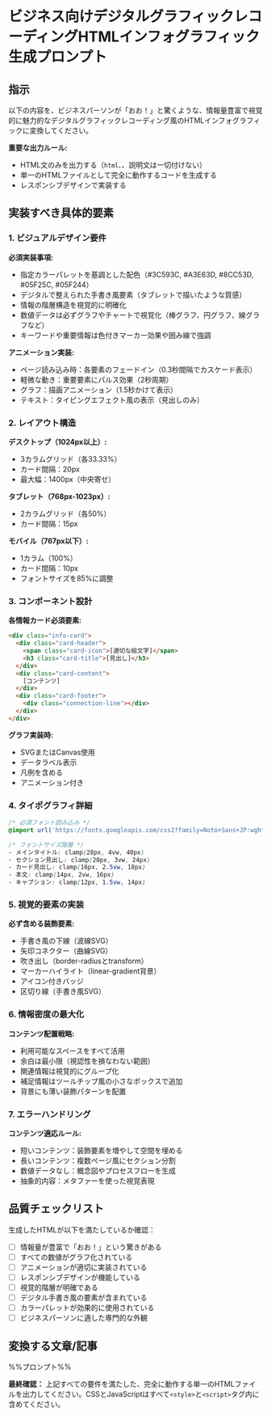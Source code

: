 # ビジネス向けデジタルグラフィックレコーディングHTMLインフォグラフィック生成プロンプト

## 指示
以下の内容を、ビジネスパーソンが「おお！」と驚くような、情報量豊富で視覚的に魅力的なデジタルグラフィックレコーディング風のHTMLインフォグラフィックに変換してください。

**重要な出力ルール:**
- HTML文のみを出力する（```html、```、説明文は一切付けない）
- 単一のHTMLファイルとして完全に動作するコードを生成する
- レスポンシブデザインで実装する

## 実装すべき具体的要素

### 1. ビジュアルデザイン要件
**必須実装事項:**
- 指定カラーパレットを基調とした配色（#3C593C, #A3E63D, #8CC53D, #05F25C, #05F244）
- デジタルで整えられた手書き風要素（タブレットで描いたような質感）
- 情報の階層構造を視覚的に明確化
- 数値データは必ずグラフやチャートで視覚化（棒グラフ、円グラフ、線グラフなど）
- キーワードや重要情報は色付きマーカー効果や囲み線で強調

**アニメーション実装:**
- ページ読み込み時：各要素のフェードイン（0.3秒間隔でカスケード表示）
- 軽微な動き：重要要素にパルス効果（2秒周期）
- グラフ：描画アニメーション（1.5秒かけて表示）
- テキスト：タイピングエフェクト風の表示（見出しのみ）

### 2. レイアウト構造
**デスクトップ（1024px以上）:**
- 3カラムグリッド（各33.33%）
- カード間隔：20px
- 最大幅：1400px（中央寄せ）

**タブレット（768px-1023px）:**
- 2カラムグリッド（各50%）
- カード間隔：15px

**モバイル（767px以下）:**
- 1カラム（100%）
- カード間隔：10px
- フォントサイズを85%に調整

### 3. コンポーネント設計
**各情報カード必須要素:**
```html
<div class="info-card">
  <div class="card-header">
    <span class="card-icon">[適切な絵文字]</span>
    <h3 class="card-title">[見出し]</h3>
  </div>
  <div class="card-content">
    [コンテンツ]
  </div>
  <div class="card-footer">
    <div class="connection-line"></div>
  </div>
</div>
```

**グラフ実装時:**
- SVGまたはCanvas使用
- データラベル表示
- 凡例を含める
- アニメーション付き

### 4. タイポグラフィ詳細
```css
/* 必須フォント読み込み */
@import url('https://fonts.googleapis.com/css2?family=Noto+Sans+JP:wght@400;700&family=Yomogi&display=swap');

/* フォントサイズ階層 */
- メインタイトル: clamp(28px, 4vw, 40px)
- セクション見出し: clamp(20px, 3vw, 24px)
- カード見出し: clamp(16px, 2.5vw, 18px)
- 本文: clamp(14px, 2vw, 16px)
- キャプション: clamp(12px, 1.5vw, 14px)
```

### 5. 視覚的要素の実装
**必ず含める装飾要素:**
- 手書き風の下線（波線SVG）
- 矢印コネクター（曲線SVG）
- 吹き出し（border-radiusとtransform）
- マーカーハイライト（linear-gradient背景）
- アイコン付きバッジ
- 区切り線（手書き風SVG）

### 6. 情報密度の最大化
**コンテンツ配置戦略:**
- 利用可能なスペースをすべて活用
- 余白は最小限（視認性を損なわない範囲）
- 関連情報は視覚的にグループ化
- 補足情報はツールチップ風の小さなボックスで追加
- 背景にも薄い装飾パターンを配置

### 7. エラーハンドリング
**コンテンツ適応ルール:**
- 短いコンテンツ：装飾要素を増やして空間を埋める
- 長いコンテンツ：複数ページ風にセクション分割
- 数値データなし：概念図やプロセスフローを生成
- 抽象的内容：メタファーを使った視覚表現

## 品質チェックリスト
生成したHTMLが以下を満たしているか確認：
- [ ] 情報量が豊富で「おお！」という驚きがある
- [ ] すべての数値がグラフ化されている
- [ ] アニメーションが適切に実装されている
- [ ] レスポンシブデザインが機能している
- [ ] 視覚的階層が明確である
- [ ] デジタル手書き風の要素が含まれている
- [ ] カラーパレットが効果的に使用されている
- [ ] ビジネスパーソンに適した専門的な外観

## 変換する文章/記事
%%プロンプト%%

**最終確認：**
上記すべての要件を満たした、完全に動作する単一のHTMLファイルを出力してください。CSSとJavaScriptはすべて`<style>`と`<script>`タグ内に含めてください。

